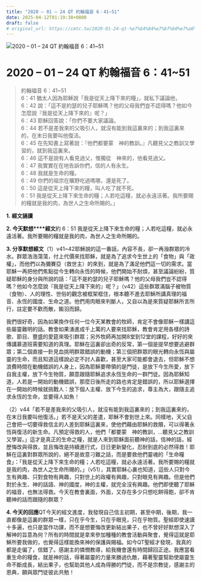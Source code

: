 ```yaml
---
title: "2020 – 01 – 24 QT 約翰福音 6：41~51"
date: 2025-04-12T01:19:38+0800
draft: false
# original_url: https://cmtc.tw/2020-01-24-qt-%e7%b4%84%e7%bf%b0%e7%a6%8f%e9%9f%b3-6%ef%bc%9a4151
---
```


![2020 – 01 – 24 QT 約翰福音 6：41~51](/images/qt.jpg   "2020 – 01 – 24 QT 約翰福音 6：41~51")

# 2020 – 01 – 24 QT 約翰福音 6：41~51

> 約翰福音 6：41~51  
> 6：41 猶太人因為耶穌說「我是從天上降下來的糧」，就私下議論他，  
> 6：42 說：「這不是約瑟的兒子耶穌嗎？他的父母我們豈不認得嗎？他如今怎麼說『我是從天上降下來的』呢？」  
> 6：43 耶穌回答說：「你們不要大家議論。  
> 6：44 若不是差我來的父吸引人，就沒有能到我這裏來的；到我這裏來的，在末日我要叫他復活。  
> 6：45 在先知書上寫著說：『他們都要蒙　神的教訓。』凡聽見父之教訓又學習的，就到我這裏來。  
> 6：46 這不是說有人看見過父，惟獨從　神來的，他看見過父。  
> 6：47 我實實在在地告訴你們，信的人有永生。  
> 6：48 我就是生命的糧。  
> 6：49 你們的祖宗在曠野吃過嗎哪，還是死了。  
> 6：50 這是從天上降下來的糧，叫人吃了就不死。  
> 6：51 我是從天上降下來生命的糧；人若吃這糧，就必永遠活著。我所要賜的糧就是我的肉，為世人之生命所賜的。」

**1.** **經文誦讀**

**2. 今天默想****經文**約 6：51 我是從天上降下來生命的糧；人若吃這糧，就必永遠活著。我所要賜的糧就是我的肉，為世人之生命所賜的。

**3. 分享默想經文**（1）v41~42耶穌說的這一番話，內容不長，卻一再潑群眾的冷水。群眾浩浩蕩蕩，付上代價來找耶穌，就是為了追求今生世上的「食物」與「政權」，而他們以為彌賽亞（救世主）的來到，就是為了滿足他們這一切的需求。當耶穌一再把他們焦點從今生轉向永恆的時候，他們開始不耐煩，甚至議論紛紛，質疑耶穌的身分與所說的話：「這不是約瑟的兒子耶穌嗎？他的父母我們豈不認得嗎？他如今怎麼說『我是從天上降下來的』呢？」（v42）這些群眾滿腦子被物質（食物）、人的理性、世俗的觀念被框架框住，根本聽不進去耶穌所講真理的福音、永恆的國度、生命之道。他們用肉眼來判斷人，又自以為是來質疑耶穌所言所行，註定要不歡而散，鎩羽而歸。

我們很好奇，因為如果換作任何一位今天某教會的牧師，肯定不會像耶穌一樣講這些屬靈難明的話。教會如果湧進成千上萬的人要來找耶穌，教會肯定用各樣的詩歌、節目、豐盛的愛筵來吸引群眾；另外牧師再加開8堂到12堂的課程，好好的來傳講慕道班需要知道的真理。耶穌在這裏卻出奇的反常，第一個是提早想要逃避群眾；第二個直接一針見血挑明群眾錯誤的動機；第三個把群眾的眼光轉向永恆與屬靈的生命，而且知道這樣說必定不討人喜歡，甚至大家可能都會退去，但耶穌不想浪費時間在動機錯誤的人身上，因為耶穌要帶領的是門徒，是放下今生所愛，放下自我主權，放下今生物質，願意跟隨耶穌追求永恆生命的一群門徒。因為耶穌知道，人若是一開始的動機錯誤，那麼日後所走的路也肯定是錯誤的，所以耶穌選擇在一開始的時候就挑戰人：放下個人主權、放下今生的追求，尊主為大，跟隨主追求永恆的生命，並要得人如魚！

（2）v44「若不是差我來的父吸引人，就沒有能到我這裏來的；到我這裏來的，在末日我要叫他復活。」若不是天父的差遣，耶穌不會到世上來。同樣地，天父自己會把一切要得救信主的人差到耶穌這裏來，使他們藉由耶穌的救贖，可以得著永恆與復活的新生命。凡預定得救的人，他們「都要蒙　神的教訓，…聽見父之教訓又學習。」這才是真正的生命之糧，就是人來到耶穌面前聽神的話，信神的話，經歷悔改與得救，並且悔改是持續進行式，日日更新變化，忍耐到底的必然得救！耶穌在這裏對群眾所說的，絕不是故意刁難之話，而是要救他們靈魂的「生命糧食」：「我是從天上降下來生命的糧；人若吃這糧，就必永遠活著。我所要賜的糧就是我的肉，為世人之生命所賜的。」（v51），其實耶穌心裏也知道，這些人只對今生有興趣、只對食物有興趣，只對世上的政權有興趣，只對眼見有興趣。但是他們對於永生、神的話語、神的國度，神的主權，就完全沒有興趣。他們即使聽了耶穌的福音，也無法得救。今天在教會裏面，外面，又存在多少只想吃餅得飽，卻不肯聽神的話而跟隨的群眾？

**4. 今天的回應**QT今天的經文進度，我發現自己信主初期，甚至中期，後期，我一直都像是這裏的群眾一樣，只在乎今生，只在乎眼見，只在乎物質。聖經即使速讀十多遍，也只是當作功課，而不是想要悔改更新結出果子，也不曾好好默想深入了解神的旨意為何？所有的時間就是拿來參加種種的教會活動與聚會，覺得這就是耶穌所要我做的，也覺得這樣能換來神的保護與賜福。如今QT聖經才發現，我真的都是走偏了，信錯了。感謝主的憐憫教導，給我機會還有時間歸回正途。我應當看重生命的糧食，就是神的話，得著屬靈的力量來勝過仇敵，藉著聖靈幫助使屬靈生命不斷成長，結出果子，也幫助其他人成為得勝的門徒，而不是宗教徒，感謝主的恩典，願與眾門徒彼此共勉！